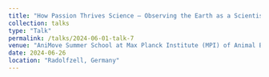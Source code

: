 ```yaml
---
title: "How Passion Thrives Science – Observing the Earth as a Scientist and Mountaineer"
collection: talks
type: "Talk"
permalink: /talks/2024-06-01-talk-7
venue: "AniMove Summer School at Max Planck Institute (MPI) of Animal Behavior"
date: 2024-06-26
location: "Radolfzell, Germany"
---
```

